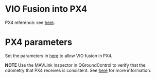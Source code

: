 # VIO Fusion into PX4
PX4 reference: see [here](https://docs.px4.io/main/en/computer_vision/visual_inertial_odometry.html).

# PX4 parameters
Set the parameters in [here](https://docs.px4.io/main/en/computer_vision/visual_inertial_odometry.html#px4-tuning) to allow VIO fusion in PX4.


**NOTE** Use the MAVLink Inspector in QGroundControl to verify that the odometry that PX4 receives is consistent. See [here](https://docs.px4.io/main/en/computer_vision/visual_inertial_odometry.html#check-verify-vio-estimate) for more information.